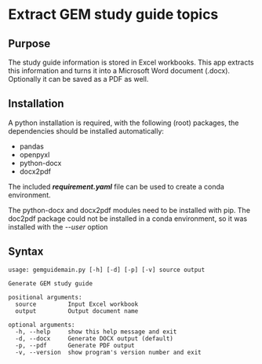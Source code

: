 # Extract GEM study guide topics

## Purpose
The study guide information is stored in Excel workbooks.
This app extracts this information and turns it into
a Microsoft Word document (.docx). Optionally it can be 
saved as a PDF as well.

## Installation
A python installation is required, with the following (root) packages, the dependencies should be installed automatically:
 - pandas
 - openpyxl
 - python-docx
 - docx2pdf

The included **_requirement.yaml_** file can be used to create a conda environment.

The python-docx and docx2pdf modules need to be installed with pip.
The doc2pdf package could not be installed in a conda environment, so it was installed with the *--user* option

## Syntax
```
usage: gemguidemain.py [-h] [-d] [-p] [-v] source output

Generate GEM study guide

positional arguments:
  source         Input Excel workbook
  output         Output document name

optional arguments:
  -h, --help     show this help message and exit
  -d, --docx     Generate DOCX output (default)
  -p, --pdf      Generate PDF output
  -v, --version  show program's version number and exit
```
